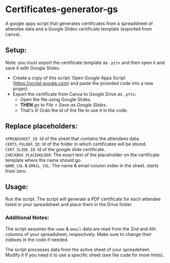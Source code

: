 # Certificates-generator-gs
A google apps script that generates certificates from a spreadsheet of attendee data and a Google Slides certificate template (exported from canva).

## Setup:
Note: you must export the certificate template as `.pttx` and then open it and save it with Google Slides.
  - Create a copy of this script: Open Google Apps Script (https://script.google.com) and paste the provided code into a new project.
  - Export the certificate from Canva to Google Drive as `.pttx`:
    - Open the file using Google Slides.
    - **THEN** go to *File* > *Save as Google Slides*.
    - That's it! Grab the id of the file to use it in the code.

## Replace placeholders:
`SPREADSHEET_ID`: Id of the sheet that contains the attendees data.<br>
`CERTS_FOLDER_ID`: Id of the folder in which certificates will be stored.<br>
`CERT_SLIDE_ID`: Id of the google slide certificate.<br>
`CHECKBOX_PLACEHOLDER`: The exact text of the placeholder on the certificate template where the name should go.<br>
`NAME_COL` & `EMAIL_COL`: The name & email column index in the sheet. starts from zero.

## Usage:
Run the script. The script will generate a PDF certificate for each attendee listed in your spreadsheet and place them in the Drive folder.



### Additional Notes:
The script assumes the `name` & `email` data are read from the 2nd and 4th columns of your spreadsheet, respectively. Make sure to change their indexes in the code if needed.

The script processes data from the active sheet of your spreadsheet. Modify it if you need it to use a specific sheet (see the code for more hints).
